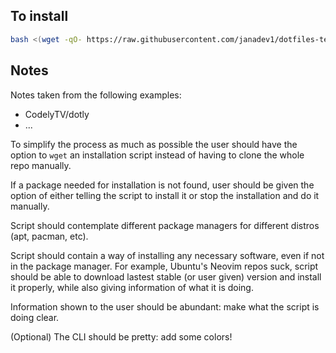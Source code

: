 ## To install

```bash
bash <(wget -qO- https://raw.githubusercontent.com/janadev1/dotfiles-test/main/install.sh)
```

## Notes

Notes taken from the following examples:

- CodelyTV/dotly
- ...

To simplify the process as much as possible the user should have the option
to `wget` an installation script instead of having to clone the whole repo
manually.

If a package needed for installation is not found, user should be given the
option of either telling the script to install it or stop the installation and
do it manually.

Script should contemplate different package managers for different
distros (apt, pacman, etc).

Script should contain a way of installing any necessary software, even if not
in the package manager. For example, Ubuntu's Neovim repos suck, script should
be able to download lastest stable (or user given) version and install it properly, while
also giving information of what it is doing.

Information shown to the user should be abundant: make what the script is doing clear.

(Optional) The CLI should be pretty: add some colors!
